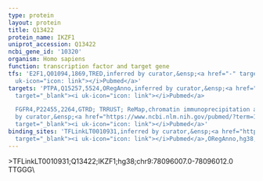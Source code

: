 ```yaml
---
type: protein
layout: protein
title: Q13422
protein_name: IKZF1
uniprot_accession: Q13422
ncbi_gene_id: '10320'
organism: Homo sapiens
function: transcription factor and target gene
tfs: 'E2F1,Q01094,1869,TRED,inferred by curator,&ensp;<a href="-" target="_blank"><i
  uk-icon="icon: link"></i>Pubmed</a>'
targets: 'PTPA,Q15257,5524,ORegAnno,inferred by curator,&ensp;<a href="https://www.ncbi.nlm.nih.gov/pubmed/?term=24692537%5Buid%5D"
  target="_blank"><i uk-icon="icon: link"></i>Pubmed</a>

  FGFR4,P22455,2264,GTRD; TRRUST; ReMap,chromatin immunoprecipitation assay; inferred
  by curator,&ensp;<a href="https://www.ncbi.nlm.nih.gov/pubmed/?term=11981041%5Buid%5D"
  target="_blank"><i uk-icon="icon: link"></i>Pubmed</a>'
binding_sites: 'TFLinkLT0010931,inferred by curator,&ensp;<a href="https://www.ncbi.nlm.nih.gov/pubmed/?term=24692537%5Buid%5D"
  target="_blank"><i uk-icon="icon: link"></i>Pubmed</a>,ORegAnno,hg38,chr9,78096007,78096012,+'
---
```

\>TFLinkLT0010931;Q13422;IKZF1;hg38;chr9:78096007.0-78096012.0\TTGGG\
